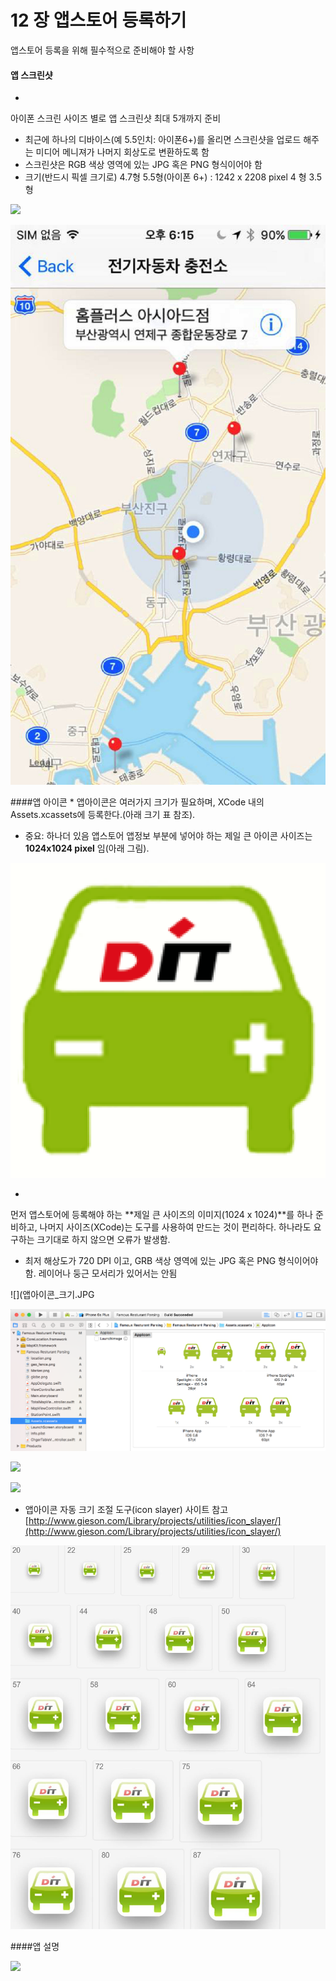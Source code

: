 # 12 장 앱스토어 등록하기

앱스토어 등록을 위해 필수적으로 준비해야 할 사항 

#### 앱 스크린샷

* 
아이폰 스크린 사이즈 별로 앱 스크린샷 최대 5개까지 준비
- 최근에 하나의 디바이스(예 5.5인치: 아이폰6+)를 올리면 스크린샷을 업로드 해주는 미디어 메니져가 나머지 회상도로 변환하도록 함
- 스크린샷은 RGB 색상 영역에 있는 JPG 혹은 PNG 형식이어야 함
- 크기(반드시 픽셀 크기로)
4.7형
5.5형(아이폰 6+) : 1242 x 2208 pixel 
4  형
3.5형

![](앱스크린샷.png)

![](5_5_ScreenShot.jpg)



####앱 아이콘
* 
앱아이콘은 여러가지 크기가 필요하며, XCode 내의 Assets.xcassets에 등록한다.(아래 크기 표 참조).

* 중요: 하나더 있음 
앱스토어 앱정보 부분에 넣어야 하는 제일 큰 아이콘 사이즈는 **1024x1024 pixel** 임(아래 그림).

![](icon01_1024x1024.png)

* 
먼저 앱스토어에 등록해야 하는  **제일 큰 사이즈의 이미지(1024 x 1024)**를 하나 준비하고, 나머지 사이즈(XCode)는 도구를 사용하여 만드는 것이 편리하다. 하나라도 요구하는 크기대로 하지 않으면 오류가 발생함.

* 최저 해상도가 720 DPI 이고, GRB 색상 영역에 있는 JPG 혹은 PNG 형식이어야 함. 레이어나 둥근 모서리가 있어서는 안됨


![](앱아이콘_크기.JPG

![](AppIconXCode.png) 

![](앱아이콘.png)



![](앱아이콘_크기.JPG)


* 앱아이콘 자동 크기 조절 도구(icon slayer) 사이트 참고
[http://www.gieson.com/Library/projects/utilities/icon_slayer/](http://www.gieson.com/Library/projects/utilities/icon_slayer/)

![](앱아아콘_사이즈_종류.jpg)


####앱 설명

![](앱설명.png)









